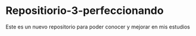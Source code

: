 # Repositiorio-3-perfeccionando
Este es un nuevo repositorio para poder conocer y mejorar en mis estudios
